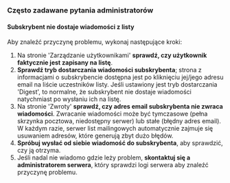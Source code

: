 ### Często zadawane pytania administratorów

#### Subskrybent nie dostaje wiadomości z listy

Aby znaleźć przyczynę problemu, wykonaj następujące kroki:

1.  Na stronie 'Zarządzanie użytkownikami' **sprawdź, czy użytkownik faktycznie jest zapisany na listę**.
2.  **Sprawdź tryb dostarczania wiadomości subskrybenta**; strona z informacjami o subskrybencie dostępna jest po kliknięciu jej/jego adresu email na liście uczestników listy. Jeśli ustawiony jest tryb dostarczania 'Digest', to normalne, że subskrybent nie dostaje wiadomości natychmiast po wysłaniu ich na listę.
3.  Na stronie 'Zwroty' **sprawdź, czy adres email subskrybenta nie zwraca wiadomości**. Zwracanie wiadomości może być tymczasowe (pełna skrzynka pocztowa, niedostępny serwer) lub stałe (błędny adres email). W każdym razie, serwer list mailingowych automatycznie zajmuje się usuwaniem adresów, które generują zbyt dużo błędów.
4.  **Spróbuj wysłać od siebie wiadomość do subskrybenta**, aby sprawdzić, czy ją otrzyma.
5.  Jeśli nadal nie wiadomo gdzie leży problem, **skontaktuj się a administratorem serwera**, który sprawdzi logi serwera aby znaleźć przyczynę problemu.

